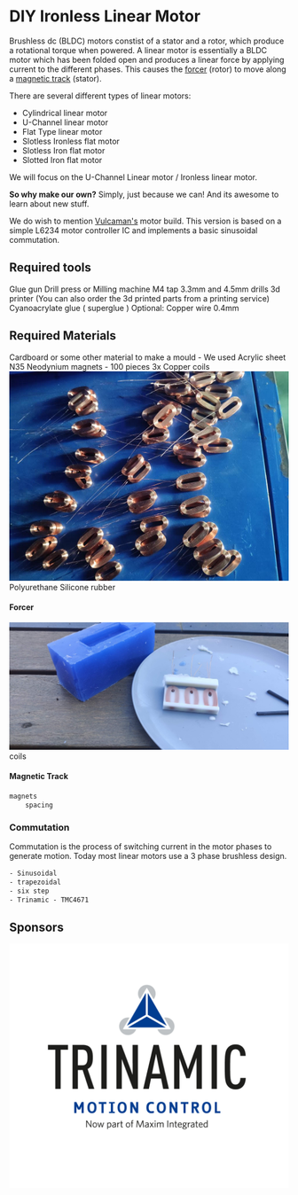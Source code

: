 
# DIY Ironless Linear Motor
Brushless dc (BLDC) motors constist of a stator and a rotor, which produce a rotational torque when powered. A linear motor is essentially a BLDC motor which has been folded open and produces a linear force by applying current to the different phases. This causes the [forcer](#forcer) (rotor)  to move along a [magnetic track](#magnetic-track) (stator).

There are several different types of linear motors:

* Cylindrical linear motor
* U-Channel linear motor
* Flat Type linear motor
* Slotless Ironless flat motor
* Slotless Iron flat motor
* Slotted Iron flat motor

We will focus on the U-Channel Linear motor / Ironless linear motor.

__So why make our own?__
Simply, just because we can! And its awesome to learn about new stuff.

We do wish to mention [Vulcaman's](https://www.instructables.com/id/DIY-IRONLESS-LINEAR-SERVO-MOTOR/) motor build. This version is based on a simple L6234 motor controller IC and implements a basic sinusoidal commutation.

## Required tools
Glue gun
Drill press or Milling machine
M4 tap
3.3mm and 4.5mm drills
3d printer (You can also order the 3d printed parts from a printing service)
Cyanoacrylate glue ( superglue )
Optional: Copper wire 0.4mm



## Required Materials
Cardboard or some other material to make a mould - We used Acrylic sheet
N35 Neodynium magnets - 100 pieces
3x Copper coils ![Coils](/images/coils.jpg) 
Polyurethane
Silicone rubber




#### Forcer
![Forcer](/images/forcer.jpg) 
	coils
#### Magnetic Track
	magnets
		spacing
		
### Commutation
Commutation is the process of switching current in the motor phases to generate motion. Today most linear motors use a 3 phase brushless design. 

	- Sinusoidal
	- trapezoidal
	- six step
	- Trinamic - TMC4671
	
	
		
## Sponsors
![Trinamic](/Images/TRINAMIC_LOGO_STANDARD_RGB.png)
